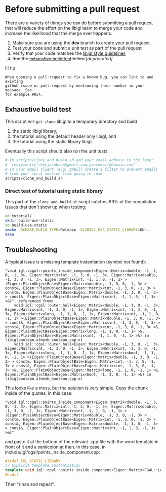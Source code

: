 # Before submitting a pull request

There are a variety of things you can do before submitting a pull request that
will reduce the effort on the libigl team to merge your code and increase the
likelihood that the merge ever happens.

  1. Make sure you are using the **dev** branch to create your pull request.
  2. Test your code and submit a unit test as part of the pull request
  3. Verify that your code matches the [libigl style
  guidelines](style-guidelines.md)
  4. ~~Run the [exhaustive build test](#exhaustivebuildtest) below~~ *[deprecated]*

!!! tip

    When opening a pull-request to fix a known bug, you can link to and existing
    github issue or pull-request by mentioning their number in your message. See
    for example #954.

## Exhaustive build test

This script will `git clone` libigl to a temporary directory and build 

  1. the static libigl library, 
  2. the tutorial using the default header only libigl, and 
  3. the tutorial using the static library libigl.
  
Eventually this script should also run the unit tests.

```bash
# In scripts/clone_and_build.sh add your email address to the line:
# `recipients="alecjacobson@gmail.com,youremail@domain.com"`
# In your email client (e.g. gmail) create a filter to prevent emails 
# from your local machine from going to spam
scripts/clone_and_build.sh
```

### Direct test of tutorial using static library

This part of the `clone_and_build.sh` script catches 99% of the compilation
issues that _don't_ show up when testing:

```bash
cd tutorial/
mkdir build-use-static
cd build-use-static
cmake -DCMAKE_BUILD_TYPE=Release -DLIBIGL_USE_STATIC_LIBRARY=ON ..
make
```

## Troubleshooting

A typical issue is a missing template instantiation (symbol not found):

    "void igl::cgal::points_inside_component<Eigen::Matrix<double, -1, 3, 0, -1, 3>, Eigen::Matrix<int, -1, 3, 0, -1, 3>, Eigen::Matrix<double, -1, 3, 0, -1, 3>, Eigen::Matrix<int, -1, 1, 0, -1, 1> >(Eigen::PlainObjectBase<Eigen::Matrix<double, -1, 3, 0, -1, 3> > const&, Eigen::PlainObjectBase<Eigen::Matrix<int, -1, 3, 0, -1, 3> > const&, Eigen::PlainObjectBase<Eigen::Matrix<double, -1, 3, 0, -1, 3> > const&, Eigen::PlainObjectBase<Eigen::Matrix<int, -1, 1, 0, -1, 1> >&)", referenced from:
        void igl::cgal::outer_hull<Eigen::Matrix<double, -1, 3, 0, -1, 3>, Eigen::Matrix<int, -1, 3, 0, -1, 3>, Eigen::Matrix<int, -1, 3, 0, -1, 3>, Eigen::Matrix<long, -1, 1, 0, -1, 1>, Eigen::Matrix<int, -1, 1, 0, -1, 1> >(Eigen::PlainObjectBase<Eigen::Matrix<double, -1, 3, 0, -1, 3> > const&, Eigen::PlainObjectBase<Eigen::Matrix<int, -1, 3, 0, -1, 3> > const&, Eigen::PlainObjectBase<Eigen::Matrix<int, -1, 3, 0, -1, 3> >&, Eigen::PlainObjectBase<Eigen::Matrix<long, -1, 1, 0, -1, 1> >&, Eigen::PlainObjectBase<Eigen::Matrix<int, -1, 1, 0, -1, 1> >&) in libiglboolean.a(mesh_boolean.cpp.o)
        void igl::cgal::outer_hull<Eigen::Matrix<double, -1, 3, 0, -1, 3>, Eigen::Matrix<int, -1, 3, 0, -1, 3>, Eigen::Matrix<int, -1, 3, 0, -1, 3>, Eigen::Matrix<long, -1, 1, 0, -1, 1>, Eigen::Matrix<bool, -1, 1, 0, -1, 1> >(Eigen::PlainObjectBase<Eigen::Matrix<double, -1, 3, 0, -1, 3> > const&, Eigen::PlainObjectBase<Eigen::Matrix<int, -1, 3, 0, -1, 3> > const&, Eigen::PlainObjectBase<Eigen::Matrix<int, -1, 3, 0, -1, 3> >&, Eigen::PlainObjectBase<Eigen::Matrix<long, -1, 1, 0, -1, 1> >&, Eigen::PlainObjectBase<Eigen::Matrix<bool, -1, 1, 0, -1, 1> >&) in libiglboolean.a(mesh_boolean.cpp.o)

This looks like a mess, but the solution is very simple. Copy the chunk inside of the quotes, in this case:

    "void igl::cgal::points_inside_component<Eigen::Matrix<double, -1, 3, 0, -1, 3>, Eigen::Matrix<int, -1, 3, 0, -1, 3>, Eigen::Matrix<double, -1, 3, 0, -1, 3>, Eigen::Matrix<int, -1, 1, 0, -1, 1> >(Eigen::PlainObjectBase<Eigen::Matrix<double, -1, 3, 0, -1, 3> > const&, Eigen::PlainObjectBase<Eigen::Matrix<int, -1, 3, 0, -1, 3> > const&, Eigen::PlainObjectBase<Eigen::Matrix<double, -1, 3, 0, -1, 3> > const&, Eigen::PlainObjectBase<Eigen::Matrix<int, -1, 1, 0, -1, 1> >&)"

and paste it at the bottom of the relevant .cpp file with the word template in front of it and a semicolon at then. In this case, in include/igl/cgal/points_inside_component.cpp:

```cpp
#ifdef IGL_STATIC_LIBRARY
// Explicit template instantiation
template void igl::cgal::points_inside_component<Eigen::Matrix<CGAL::Lazy_exact_nt<CGAL::Gmpq>, -1, 3, 0, -1, 3>, Eigen::Matrix<int, -1, 3, 0, -1, 3>, Eigen::Matrix<CGAL::Lazy_exact_nt<CGAL::Gmpq>, -1, 3, 0, -1, 3>, Eigen::Matrix<int, -1, 1, 0, -1, 1> >(Eigen::PlainObjectBase<Eigen::Matrix<CGAL::Lazy_exact_nt<CGAL::Gmpq>, -1, 3, 0, -1, 3> > const&, Eigen::PlainObjectBase<Eigen::Matrix<int, -1, 3, 0, -1, 3> > const&, Eigen::PlainObjectBase<Eigen::Matrix<CGAL::Lazy_exact_nt<CGAL::Gmpq>, -1, 3, 0, -1, 3> > const&, Eigen::PlainObjectBase<Eigen::Matrix<int, -1, 1, 0, -1, 1> >&);
#endif
```

Then "rinse and repeat".
